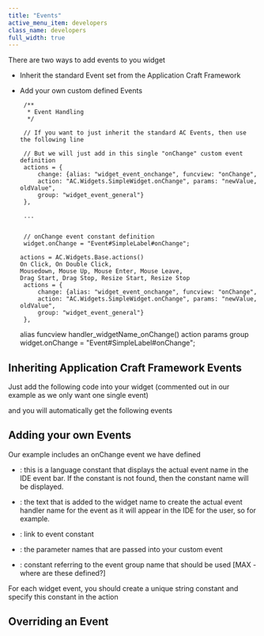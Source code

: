 ```yaml
---
title: "Events"
active_menu_item: developers
class_name: developers
full_width: true
---
```



There are two ways to add events to you widget

 - Inherit the standard Event set from the Application Craft Framework

 - Add your own custom defined Events

        /**
         * Event Handling
         */
     
        // If you want to just inherit the standard AC Events, then use the following line
     
        // But we will just add in this single "onChange" custom event definition
        actions = {
            change: {alias: "widget_event_onchange", funcview: "onChange",
            action: "AC.Widgets.SimpleWidget.onChange", params: "newValue, oldValue", 
            group: "widget_event_general"}
        },
     
        ...
     
     
        // onChange event constant definition
        widget.onChange = "Event#SimpleLabel#onChange";
     
       actions = AC.Widgets.Base.actions()
       On Click, On Double Click,
       Mousedown, Mouse Up, Mouse Enter, Mouse Leave,
       Drag Start, Drag Stop, Resize Start, Resize Stop
        actions = {
            change: {alias: "widget_event_onchange", funcview: "onChange",
            action: "AC.Widgets.SimpleWidget.onChange", params: "newValue, oldValue", 
            group: "widget_event_general"}
        },
     
    alias
    funcview
    handler_widgetName_onChange()
    action
    params
    group
    widget.onChange = "Event#SimpleLabel#onChange";
     
   

## Inheriting Application Craft Framework Events

Just add the following code into your widget (commented out in our example as we only want one single event)

and you will automatically get the following events

## Adding your own Events

Our example includes an onChange event we have defined

 - : this is a language constant that displays the actual event name in the IDE event bar. If the constant is not found, then the constant name will be displayed.

 - : the text that is added to the widget name to create the actual event handler name for the event as it will appear in the IDE for the user, so for example.

 - : link to event constant

 - : the parameter names that are passed into your custom event

 - : constant referring to the event group name that should be used [MAX - where are these defined?]

For each widget event, you should create a unique string constant and specify this constant in the action

## Overriding an Event

